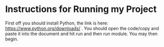 # Instructions for Running my Project

First off you should install Python, the link is here: https://www.python.org/downloads/ . 
You should open the code/copy and paste it into the document and hit run and then run module. 
You may then begin.

